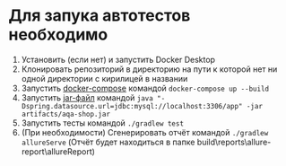 # Для запука автотестов необходимо

1. Установить (если нет) и запустить Docker Desktop
2. Клонировать репозиторий в директорию на пути к которой нет ни одной директории с кирилицей в названии
3. Запустить [docker-compose](https://github.com/Rita-Som666/diploma/blob/temp/docker-compose.yml) командой ```docker-compose up --build ```
4. Запустить [jar-файл](https://github.com/Rita-Som666/diploma/blob/temp/artifacts/aqa-shop.jar) командой ```java "-Dspring.datasource.url=jdbc:mysql://localhost:3306/app" -jar artifacts/aqa-shop.jar```
5. Запустить тесты командой ```./gradlew test```
6. (При необходимости) Сгенерировать отчёт командой ```./gradlew allureServe``` (Отчёт будет находиться в папке build\reports\allure-report\allureReport)  
